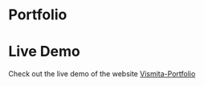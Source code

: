 # Portfolio

# Live Demo

Check out the live demo of the website [Vismita-Portfolio](https://portfolio-vismitas-projects.vercel.app/)
